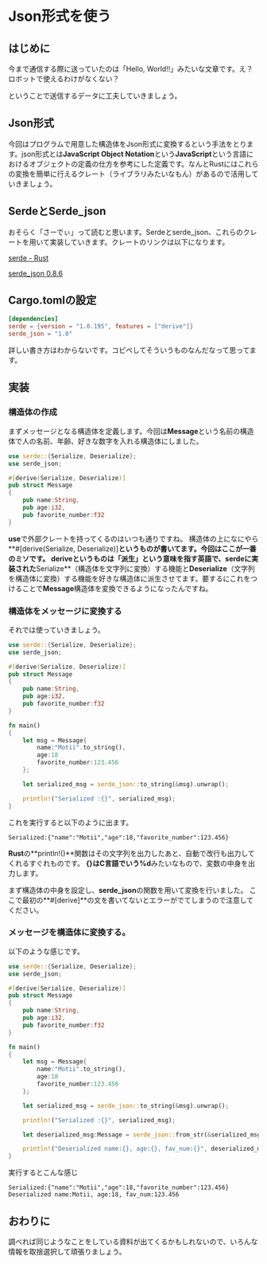 # Json形式を使う

## はじめに
今まで通信する際に送っていたのは「Hello,  World!!」みたいな文章です。え？ロボットで使えるわけがなくない？

ということで送信するデータに工夫していきましょう。

## Json形式
今回はプログラムで用意した構造体をJson形式に変換するという手法をとります。json形式とは**JavaScript Object Notation**という**JavaScript**という言語におけるオブジェクトの定義の仕方を参考にした定義です。なんとRustにはこれらの変換を簡単に行えるクレート（ライブラリみたいなもん）があるので活用していきましょう。

## SerdeとSerde_json
おそらく「さーでぃ」って読むと思います。Serdeとserde_json、これらのクレートを用いて実装していきます。クレートのリンクは以下になります。

[serde - Rust](https://docs.rs/serde/latest/serde/)

[serde_json 0.8.6](https://docs.rs/crate/serde_json/0.8.6)

## Cargo.tomlの設定
```toml
[dependencies]
serde = {version = "1.0.195", features = ["derive"]}
serde_json = "1.0"
```

詳しい書き方はわからないです。コピペしてそういうものなんだなって思ってます。


## 実装
### 構造体の作成
まずメッセージとなる構造体を定義します。今回は**Message**という名前の構造体で人の名前、年齢、好きな数字を入れる構造体にしました。
```rs
use serde::{Serialize, Deserialize};
use serde_json;

#[derive(Serialize, Deserialize)]
pub struct Message
{
    pub name:String,
    pub age:i32,
    pub favorite_number:f32
}
```

**use**で外部クレートを持ってくるのはいつも通りですね。
構造体の上になにやら**#[derive(Serialize, Deserialize)]**というものが書いてます。今回はここが一番のミソです。
**derive**というものは「派生」という意味を指す英語で、**serde**に実装された**Serialize**（構造体を文字列に変換）する機能と**Deserialize**（文字列を構造体に変換）する機能を好きな構造体に派生させてます。要するにこれをつけることで**Message**構造体を変換できるようになったんですね。

### 構造体をメッセージに変換する
それでは使っていきましょう。
```rs
use serde::{Serialize, Deserialize};
use serde_json;

#[derive(Serialize, Deserialize)]
pub struct Message
{
    pub name:String,
    pub age:i32,
    pub favorite_number:f32
}

fn main()
{
    let msg = Message{
        name:"Motii".to_string(),
        age:18
        favorite_number:123.456
    };

    let serialized_msg = serde_json::to_string(&msg).unwrap();

    println!("Serialized :{}", serialized_msg);
}
```

これを実行すると以下のように出ます。
```
Serialized:{"name":"Motii","age":18,"favorite_number":123.456}
```

**Rust**の**println!()**関数はその文字列を出力したあと、自動で改行も出力してくれるすぐれものです。
**{}**はC言語でいう**%d**みたいなもので、変数の中身を出力します。

まず構造体の中身を設定し、**serde_json**の関数を用いて変換を行いました。
ここで最初の**#[derive]**の文を書いてないとエラーがでてしまうので注意してください。

### メッセージを構造体に変換する。
以下のような感じです。
```rs
use serde::{Serialize, Deserialize};
use serde_json;

#[derive(Serialize, Deserialize)]
pub struct Message
{
    pub name:String,
    pub age:i32,
    pub favorite_number:f32
}

fn main()
{
    let msg = Message{
        name:"Motii".to_string(),
        age:18
        favorite_number:123.456
    };

    let serialized_msg = serde_json::to_string(&msg).unwrap();

    println!("Serialized :{}", serialized_msg);

    let deserialized_msg:Message = serde_json::from_str(&serialized_msg).unwrap();

    println!("Deserialized name:{}, age:{}, fav_num:{}", deserialized_msg.name, deserialized_msg.age, deserialized_msg.favorite_number);
}
```

実行するとこんな感じ
```
Serialized:{"name":"Motii","age":18,"favorite_number":123.456}
Deserialized name:Motii, age:18, fav_num:123.456
```


## おわりに
調べれば同じようなことをしている資料が出てくるかもしれないので、いろんな情報を取捨選択して頑張りましょう。